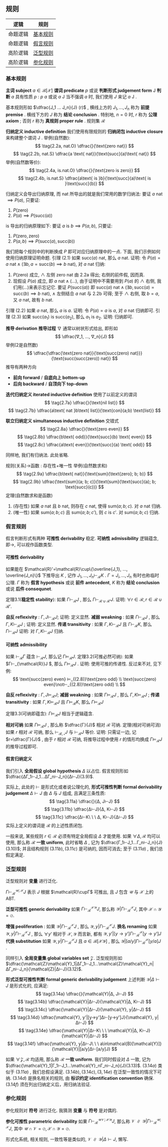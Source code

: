 ## 规则

|逻辑|规则|
|:-:|:-:|
|命题逻辑|[基本规则](#基本规则)|
|命题逻辑|[假言规则](#假言规则)|
|高阶逻辑|[泛型规则](#泛型规则)|
|高阶逻辑|[参化规则](#参化规则)|
    

### 基本规则
**主词 subject** $a\in\mathcal{B}[\mathcal{X}]$
**谓词 predicate** $p$ 或说 **判断形式 judgement form** $\mathsf{J}$
**判断** $a$ 具有性质 $p$ : $p$ $a$ 或说 $a$ $\mathsf{J}$
当不强调 $a$ 时, 我们使用 $J$ 来记 $a$ $\mathsf{J}$ .

基本规则形如 $\dfrac{J_1 ... J_n}{J} (r)$ ,
横线上方的 $J_1, ..., J_n$ 称为 **前提 premise** .
横线下方的 $J$ 称为 **结论 conclusion** .
特别地, $n=0$ 时, $r$ 称为 **公理 axiom** ;
否则 $r$ 称为 **真规则 proper rule** .
规则集 $\mathcal{R}$


**归纳定义 inductive definition**
我们使用有限规则的 **归纳闭包 inductive closure** 来构建整个谓词 $\mathsf{J}$ .
举例(自然数):
$$
\tag{2.2a, nat.O} \dfrac{}{\text{zero nat}}
$$
$$
\tag{2.2b, nat.S} \dfrac{a \text{ nat}}{\text{succ}(a)\text{ nat}}
$$
举例(自然数等价):
$$
\tag{2.4a, is.nat.O} \dfrac{}{\text{zero is zero}}
$$
$$
\tag{2.4b, is.nat.S} \dfrac{a\text{ is }b}{\text{succ}(a)\text{ is }\text{succ}(b)}
$$

归纳定义会导出归纳原理, 而 $\text{nat}$ 所导出的就是我们常用的数学归纳法:
要证 $a \text{ nat }⟹P(a)$, 只要证:
1. $P(\text{zero})$
2. $P(a)⟹P(\text{succ}(a))$

$\text{is}$ 导出的归纳原理如下:
要证 $a\text{ is }b⟹P(a, b)$, 只要证:
1. $P(\text{zero},\text{zero})$
2. $P(a,b)⟹P(\text{succ}(a), \text{succ}(b))$

我们把每个规则中的判断换成 $P$ 即可对应归纳原理中的一点.
下面, 我们示例如何使用归纳原理证明命题.
引理 (2.1) 如果 $\text{succ}(a) \text{ nat}$, 那么 $a \text{ nat}$.
证明: 令 $P(a)=a \text{ nat}∧(∃b, a=\text{succ}(b)⟹b\text{ nat})$, 对 $a \text{ nat}$ 归纳:
1. $P(\text{zero})$ 成立, $∧$ 左侧 $\text{zero nat}$ 由 2.2a 得出; 右侧的前件假, 因而真.
2. 现假设 $P(a)$ 成立, 即 $a \text{ nat}∧(...)$,
   由于证明中不需要用到 $P(a)$ 的 $∧$ 右侧, 我们用$(...)$来表示忘记它.
   要证 $P(\text{succ}(a))$ 即 $\text{succ}(a)\text{ nat}∧(∃b, \text{succ}(a)=\text{succ}(b)⟹b\text{ nat})$,
   $∧$ 左侧结合 $a \text{ nat}$ 与 2.2b 可得; 至于 $∧$ 右侧, 取 $b=a$, 又 $a \text{ nat}$, 故有 $b \text{ nat}$.

引理 (2.2) 如果 $a \text{ nat}$, 那么 $a \text{ is } a$.
证明: 令 $P(a) = a \text{ is } a$, 对 $a \text{ nat}$ 归纳即可.
引理 (2.3) 如果 $\text{succ}(a_1) \text{ is } \text{succ}(a_2)$, 那么 $a_1 \text{ is } a_2$.
证明: 归纳即可.



**推导 derivation**
**推导过程** $∇$ 通常以树状形式给出, 即形如
$$
\dfrac{∇_1, ..., ∇_n}{J}
$$
举例(2是自然数)
$$
\dfrac{\dfrac{\text{zero nat}}{\text{succ(zero) nat}}}{\text{succ(succ(zero)) nat}}
$$
推导有两种方向
- **前向 forward** / **自底向上 bottom-up**
- **后向 backward** / **自顶向下 top-down**


**迭代归纳定义 iterated inductive definition** 使用了以前定义的谓词
$$
\tag{2.7a} \dfrac{}{\text{nil list}}
$$
$$
\tag{2.7b} \dfrac{a\text{ nat }b\text{ list}}{\text{con}(a;b) \text{list}}
$$

**联立归纳定义 simultaneous inductive definition** 交错式
$$
\tag{2.8a} \dfrac{}{\text{zero even}}
$$
$$
\tag{2.8b} \dfrac{b\text{ odd}}{\text{succ}(b) \text{ even}}
$$
$$
\tag{2.8c} \dfrac{a\text{ even}}{\text{succ}(a) \text{ odd}}
$$

同样地, 我们有归纳法.
此处省略.


规则(关系)→函数 : 存在性+唯一性
举例(自然数求和)
$$
\tag{2.9a} \dfrac{b\text{ nat}}{\text{sum}(\text{zero}; b; b)}
$$
$$
\tag{2.9b} \dfrac{\text{sum}(a; b; c)}{\text{sum}(\text{succ}(a); b; \text{succ}(c))}
$$
定理(自然数求和是函数)
1. (存在性) 如果 $a \text{ nat}$ 且 $b \text{ nat}$, 则存在 $c \text{ nat}$, 使得 $\text{sum}(a; b; c)$.
   对 $a \text{ nat}$ 归纳.
2. (唯一性) 如果 $\text{sum}(a; b; c)$ 且 $\text{sum}(a; b; c')$, 则 $c \text{ is } c'$.
   对 $\text{sum}(a; b; c)$ 归纳.

### 假言规则
假言判断形式有两种
**可推性 derivability** 稳定.
**可纳性 admissibility** 逻辑蕴含, 即→, 可以视作函数类型.

#### **可推性 derivability**
如果能在 $\mathcal{R}'=\mathcal{R}\cup\{\overline{J_1}, ..., \overline{J_n}\}$ 下推导出 $K$ , 记作 $J_1,...,J_n⊢_\mathcal{R}K$ .
$Γ=J_i,...,J_n$ 有时也称临时公理.
$Γ$ 称为 **假言 hypothesis** 或说 **前件 antecedent**,
$K$ 称为 **结论 conclusion** 或说 **后件 consequnet**.

定理3.1(**稳定性 stability**): 如果 $Γ⊢_{\mathcal{R}}J$ , 那么 $Γ⊢_{\mathcal{R}\cup\mathcal{R}'}J$.
证明: $\forall r\in\mathcal{R}, r\in\mathcal{R}\cup\mathcal{R}'$.

**自反 reflexivity** : $Γ, J⊢_{\mathcal{R}}J$;
证明: 定义显然.
**减弱 weakning** : 如果 $Γ⊢_{\mathcal{R}}J$ , 那么 $Γ, K⊢_{\mathcal{R}}J$ ;
证明: 定义显然.
**传递 transitivity** : 如果 $Γ, K⊢_{\mathcal{R}}J$ 且 $Γ⊢_{\mathcal{R}}K$, 那么 $Γ⊢_{\mathcal{R}}J$
证明: 对 $Γ, K⊢_{\mathcal{R}}J$ 归纳.

#### **可纳性 admissibility**
如果 $⊢_{\mathcal{R}}Γ$ 蕴含 $⊢_{\mathcal{R}}J$, 那么记 $Γ⊨_{\mathcal{R}}J$.
定理3.2(可推必然可纳): 如果 $Γ⊢_{\mathcal{R}}J $, 那么 $Γ⊨_{\mathcal{R}}J$ .
证明: 使用可推的传递性.
反过来不对, 见下例:
$$
\text{succ(zero) even}    ⊨_{(2.8)}\text{zero odd} \\
\text{succ(zero) even}\not⊢_{(2.8)}\text{zero odd} \\
$$

**自反 reflexivity** : $Γ, J⊨_{\mathcal{R}}J$;
**减弱 weakning** : 如果 $Γ⊨_{\mathcal{R}}J$ , 那么 $Γ, K⊨_{\mathcal{R}}J$ ;
**传递 transitivity** : 如果 $Γ, K⊨_{\mathcal{R}}J$ 且 $Γ⊨_{\mathcal{R}}K$, 那么 $Γ⊨_{\mathcal{R}}J$

定理3.3(可纳即蕴含): $Γ⊨_{\mathcal{R}}J$ 相当于逻辑蕴含.

**相对可纳**
如果 $Γ⊨_{\mathcal{R}}J$ , 那么称 $\dfrac{Γ}{J}$ 相对 $\mathcal{R}$ 可纳.
定理(相对可纳可消) 如果 $r$ 相对 $\mathcal{R}$ 可纳, 那么 $⊢_{\mathcal{R, r}}J$ 与 $⊢_{\mathcal{R}}J$ 等价.
证明: 只需证一边, 记 $r=\dfrac{Γ}{J}$ , 由于 $r$ 相对 $\mathcal{R}$ 可纳,
    将推导过程中使用 $r$ 的情形均换成 $Γ⊨_{\mathcal{R}}J$ 的推导过程即可.


#### 假言归纳定义
我们引入 **全局假设 global hypothesis** $Δ$ 以占位.
假言规则形如 $\dfrac{ΔΓ_1⊢J_1...ΔΓ_n⊢J_n}{Δ⊢J}(3.9)$.

实际上, 此处的 $⊢$ 是形式化或者说公理化的,
**形式可推性判断 formal derivability judgement** 
$Δ⊢J$ 由 $Δ$ 与 $J$ 组成, 且满足三条性质:
$$
\tag{3.11a} \dfrac{}{Δ, J⊢J}
$$
$$
\tag{3.11b} \dfrac{Δ⊢J}{Δ, K⊢J}
$$
$$
\tag{3.11c} \dfrac{Δ⊢K\ \ \  Δ, K⊢J}{Δ⊢J}
$$
实际上定义的谓词是 $\mathcal{R}$ 的上述性质闭包.

一般来说, 某些规则 $r\in\mathcal{R}$ 必须有特定全局假设 $Δ$ 才能使用.
如果 $\forall Δ, \mathcal{R}$ 均可以使用, 那么称 $\mathcal{R}$ **一致 uniform**, 
此时省略 $Δ$ , 记为 $\dfrac{Γ_1⊢J_1...Γ_n⊢J_n}{J}(3.10)$;
并且结构规则 $(3.11b), (3.11c)$ 是可纳的, 因而可消去;
至于 $(3.11a)$ , 我们总假定满足.

### 泛型规则
泛型规则对 **变量** 进行泛化.

$Γ⊢_{\mathcal{R}}^{\mathcal{U}; \mathcal{X}}J$ 表示 $J$ 根据 $\mathcal{R}\cupΓ$ 可推出, 且 $J$ 包含 $\mathcal{U}$ 与 $\mathcal{X}$ 上的 ABT.

**泛型可推性 generic derivability** 
如果 $Γ⊢_{\mathcal{R}}^{\mathcal{X}\mathcal{Y}}J$, 那么称 $\mathcal{Y}|Γ⊢_{\mathcal{R}}^{\mathcal{X}}J$, 其中 $\mathcal{X}\cap\mathcal{Y}=\varnothing$.

**增强 peoliferation** : 如果 $\mathcal{Y}|Γ⊢_{\mathcal{R}}^{\mathcal{X}}J$ , 那么 $\mathcal{Y}, y|Γ⊢_{\mathcal{R}}^{\mathcal{X}}J$.
**换名 renaming** 如果 $\mathcal{Y}, y|Γ⊢_{\mathcal{R}}^{\mathcal{X}}J$ , 那么 $\forall y'$ 相对于 $\mathcal{X}, \mathcal{Y}$ 而言新, 都有 $\mathcal{Y}, y'|[y→y']Γ⊢_{\mathcal{R}}^{\mathcal{X}}[y→y']J$
**代换 substitution** 如果 $\mathcal{Y}, y|Γ⊢_{\mathcal{R}}^{\mathcal{X}}J$ 且 $a\in\mathcal{B}[\mathcal{X}\mathcal{Y}]$ , 那么 $\mathcal{Y}|[a/y]Γ⊢_{\mathcal{R}}^{\mathcal{X}}[y/a]J$ .

同样引入 **全局变量集 global variables set** $\mathcal{Z}$.
泛型规则形如 $\dfrac{\mathcal{Z}\mathcal{Y}_1|ΔΓ_1⊢J_1...\mathcal{Z}\mathcal{Y}_n|ΔΓ_n⊢J_n}{\mathcal{Z}|Δ⊢J}(3.12)$.

**形式泛型可推性判断 formal generic derivability judgement**
上述判断 $\mathcal{Y}|Δ⊢J$ 是形式化的, 应满足:
$$
\tag{3.14a} \dfrac{}{\mathcal{Y}|Δ, J⊢J}
$$
$$
\tag{3.14b} \dfrac{\mathcal{Y}|Δ⊢J}{\mathcal{Y}|Δ, K⊢J}
$$
$$
\tag{3.14c} \dfrac{\mathcal{Y}|Δ⊢J}{\mathcal{Y}, y|Δ⊢J}
$$
$$
\tag{3.14d} \dfrac{\mathcal{Y}, y'|[y→y']Δ⊢[y→y']J}{\mathcal{Y}, y|Δ⊢J}
$$
$$
\tag{3.14e} \dfrac{\mathcal{Y}|Δ⊢K\ \ \  \mathcal{Y}|Δ, K⊢J}{\mathcal{Y}|Δ⊢J}
$$
$$
\tag{3.14f} \dfrac{\mathcal{Y}, y|Δ⊢J\ \ \  a\in\mathcal{B}[\mathcal{Y}]}{\mathcal{Y}|[a/y]Δ⊢[a/y]J}
$$

如果 $\forall\mathcal{Z}, \mathcal{R}$ 均适用, 那么称 $\mathcal{R}$ **一致 uniform**.
我们同时假设对 $Δ$ 一致, 记为 $\dfrac{\mathcal{Y}_1|Γ_1⊢J_1...\mathcal{Y}_nΓ_n⊢J_n}{J}(3.13)$.
$(3.14a)$ 类似于 $(3.11a)$ , 我们总假设满足.
$(3.14b), (3.14c), (3,14e)$ 在泛型一致性的情况下可纳.
$(3.14d)$ 是换名相关的规则, 由 **标识约定 identification convention** 确保.
$(3.14f)$ 须在列出归纳定义后，用归纳法验证.

### 参化规则
参化规则对 **符号** 进行泛化.
我猜测 **变量** 与 **符号** 是对偶的.

**参化可推性 parametric derivability** 
如果 $Γ⊢_{\mathcal{R}}^{\mathcal{U}\mathcal{V}; \mathcal{X}\mathcal{Y}}J$, 那么称 $\mathcal{V}∥\mathcal{Y}|Γ⊢_{\mathcal{R}}^{\mathcal{U}; \mathcal{X}}J$,
其中 $\mathcal{U}\cap\mathcal{V}=\varnothing, \mathcal{X}\cap\mathcal{Y}=\varnothing$.

形式化系统, 相关规则, 一致性等是类似的, $\mathcal{V}∥\mathcal{Y}|Δ⊢J$, 懒写.